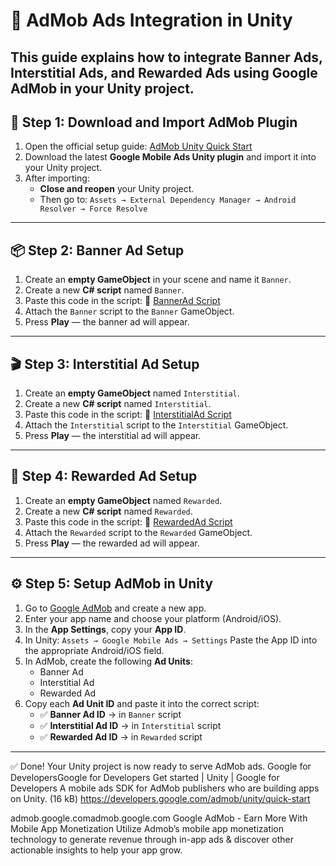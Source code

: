 # :calling: AdMob Ads Integration in Unity
This guide explains how to integrate **Banner Ads**, **Interstitial Ads**, and **Rewarded Ads** using Google AdMob in your Unity project.
---
## :link: Step 1: Download and Import AdMob Plugin
1. Open the official setup guide: [AdMob Unity Quick Start](https://developers.google.com/admob/unity/quick-start)
2. Download the latest **Google Mobile Ads Unity plugin** and import it into your Unity project.
3. After importing:
   - **Close and reopen** your Unity project.
   - Then go to:
     `Assets → External Dependency Manager → Android Resolver → Force Resolve`
---
## :package: Step 2: Banner Ad Setup
1. Create an **empty GameObject** in your scene and name it `Banner`.
2. Create a new **C# script** named `Banner`.
3. Paste this code in the script:
   :link: [BannerAd Script](https://pastebin.com/raw/FX8YSTjP)
4. Attach the `Banner` script to the `Banner` GameObject.
5. Press **Play** — the banner ad will appear.
---
## :clapper: Step 3: Interstitial Ad Setup
1. Create an **empty GameObject** named `Interstitial`.
2. Create a new **C# script** named `Interstitial`.
3. Paste this code in the script:
   :link: [InterstitialAd Script](https://pastebin.com/raw/Q8dVi6hq)
4. Attach the `Interstitial` script to the `Interstitial` GameObject.
5. Press **Play** — the interstitial ad will appear.
---
## :gift: Step 4: Rewarded Ad Setup
1. Create an **empty GameObject** named `Rewarded`.
2. Create a new **C# script** named `Rewarded`.
3. Paste this code in the script:
   :link: [RewardedAd Script](https://pastebin.com/raw/Qy1avYJt)
4. Attach the `Rewarded` script to the `Rewarded` GameObject.
5. Press **Play** — the rewarded ad will appear.
---
## :gear: Step 5: Setup AdMob in Unity
1. Go to [Google AdMob](https://admob.google.com/) and create a new app.
2. Enter your app name and choose your platform (Android/iOS).
3. In the **App Settings**, copy your **App ID**.
4. In Unity:
   `Assets → Google Mobile Ads → Settings`
   Paste the App ID into the appropriate Android/iOS field.
5. In AdMob, create the following **Ad Units**:
   - Banner Ad
   - Interstitial Ad
   - Rewarded Ad
6. Copy each **Ad Unit ID** and paste it into the correct script:
   - :white_check_mark: **Banner Ad ID** → in `Banner` script
   - :white_check_mark: **Interstitial Ad ID** → in `Interstitial` script
   - :white_check_mark: **Rewarded Ad ID** → in `Rewarded` script
---
:white_check_mark: Done! Your Unity project is now ready to serve AdMob ads.
Google for DevelopersGoogle for Developers
Get started  |  Unity  |  Google for Developers
A mobile ads SDK for AdMob publishers who are building apps on Unity. (16 kB)
https://developers.google.com/admob/unity/quick-start

admob.google.comadmob.google.com
Google AdMob - Earn More With Mobile App Monetization
Utilize Admob’s mobile app monetization technology to generate revenue through in-app ads & discover other actionable insights to help your app grow.
